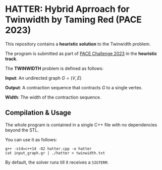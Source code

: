 # HATTER: Hybrid Aprroach for Twinwidth by Taming Red (PACE 2023)

This repository contains a **heuristic solution** to the Twinwidth problem.

The program is submitted as part of [PACE Challenge 2023](https://pacechallenge.org/2023/) in the **heuristic track**.

The **TWINWIDTH** problem is defined as follows:

**Input**: An undirected graph $G = (V, E)$

**Output**: A contraction sequence that contracts $G$ to a single vertex.

**Width**: The width of the contraction sequence.

## Compilation & Usage

The whole program is contained in a single C++ file with no dependencies beyond the STL. 

You can use it as follows:

```
g++ -std=c++14 -O2 hatter.cpp -o hatter
cat input_graph.gr | ./hatter > twinwidth.txt
```
By default, the solver runs till it receives a `SIGTERM`.
